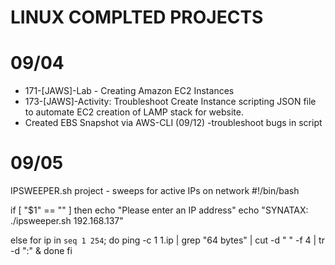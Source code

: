 # LINUX COMPLTED PROJECTS

# 09/04 
- 171-[JAWS]-Lab - Creating Amazon EC2 Instances 
- 173-[JAWS]-Activity: Troubleshoot Create Instance
scripting JSON file to automate EC2 creation of LAMP stack for website.
- Created EBS Snapshot via AWS-CLI (09/12)
-troubleshoot bugs in script

# 09/05 
IPSWEEPER.sh project - sweeps for active IPs on network
#!/bin/bash

if [ "$1" == "" ]
then
echo "Please enter an IP address"
echo "SYNATAX: ./ipsweeper.sh 192.168.137"

else
for ip in `seq 1 254`; do
ping -c 1 $1.$ip | grep "64 bytes" | cut -d " " -f 4 | tr -d ":" &
done
fi


